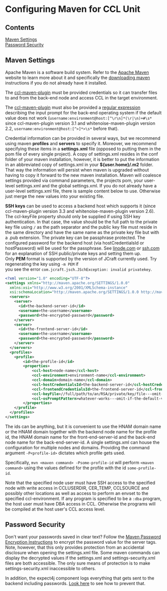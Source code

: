 # Configuring Maven for CCL Unit

## Contents
[Maven Settings](#maven-settings)  
[Password Security](#password-security)  

## Maven Settings

Apache Maven is a software build system. Refer to the [Apache Maven][apache-maven] website to learn more about it and specifically
the [downloading maven] instructions if you do not already have it installed.

[apache-maven]:https://maven.apache.org/
[downloading maven]:https://maven.apache.org/download.html

The [ccl-maven-plugin] must be provided credentials so it can transfer files to and from the back-end node and access CCL 
in the target environment.  

The [ccl-maven-plugin] must also be provided a [regular expression][regular-expression] describing the input prompt for the back-end 
operating system if the default value does not work (`username:environment@host:[^\r\n]*(\r|\n)+#\s*` 
since ccl-maven-plugin version 3.1 and whitenoise-maven-plugin version 2.2, `username:environment@host:[^>]*>\s*`  before that). 

Credential information can be provided in several ways, but we recommend using maven <b>profiles</b> and <b>servers</b> to specify it. 
Moreover, we recommend specifying these items in a <b>settings.xml</b> file (opposed to putting them in the pom file of every single project). 
A copy of settings.xml resides in the conf folder of your maven installation, however, it is better to put the information in an abbreviated copy of 
settings.xml in your <b>${user.home}/.m2</b> folder. That way the information will persist when maven is upgraded without having to copy it 
forward to the new maven installation. Maven will coalesce settings provided via command parameters, the projects pom, your user-level settings.xml and the global
settings.xml. If you do not already have a user-level settings.xml file, there is sample content below to use. 
Otherwise just merge the new values into your existing file.

<b>SSH keys</b> can be used to access a backend host which supports it (since ccl-maven-plugin version 3.3 and whitenoise-maven-plugin version 2.6).
The ccl-keyFile property should only be supplied if using SSH key authentication. In that case, the value should be the full path to the private key
file using `/` as the path separator and the public key file must reside in the same directory 
and have the same name as the private key file but with a .pub extension. The private key can be passphrase protected. 
The configured password for the backend host (via hostCredentialsId or hostPassword) will be used for the passphrase. 
See [linode.com][linode] or [ssh.com] for an explanation of SSH public/private keys and setting them up.  
Only **PEM** format is supported by the version of JCraft currently used. Try regenerating the key using `-m PEM` if  
you see the error `com.jcraft.jsch.JSchException: invalid privatekey`.


```xml
<?xml version="1.0" encoding="UTF-8"?>
<settings xmlns="http://maven.apache.org/SETTINGS/1.0.0"
  xmlns:xsi="http://www.w3.org/2001/XMLSchema-instance"
  xsi:schemaLocation="http://maven.apache.org/SETTINGS/1.0.0 http://maven.apache.org/xsd/settings-1.0.0.xsd">
  <servers>
    <server>
      <id>the-backend-server-id</id>
      <username>the-username</username>
      <password>the-encrypted-password</password>
    </server>
    <server>
      <id>the-frontend-server-id</id>
      <username>the-username</username>
      <password>the-encrypted-password</password>
    </server>
  </servers>
  <profiles>
    <profile>
        <id>the-profile-id</id>
        <properties>
            <ccl-host>node-name</ccl-host>
            <ccl-environment>environment-name</ccl-environment>
            <ccl-domain>domain-name</ccl-domain>
            <ccl-hostCredentialsId>the-backend-server-id</ccl-hostCredentialsId>
            <ccl-frontendCredentialsId>the-frontend-server-id</ccl-frontendCredentialsId>
            <ccl-keyFile>//full/path/to/an/RSA/private/key/file---omit-if-not-using-ssh-private-keys<ccl-keyFile>
            <ccl-osPromptPattern>whatever-works---omit-if-the-default-value-works</ccl-osPromptPattern>
        </properties>
    </profile>  
  </profiles>
</settings>  
```

The ids can be anything, but it is convenient to use the HNAM domain name or the HNAM domain together with the backend node name for the profile id, 
the HNAM domain name for the front-end-server-id and the back-end node name for the back-end-server-id. 
A single settings.xml can house the configuration for multiple nodes and domains. Providing the command argument `-P<profile-id>` dictates which profile gets used.

Specifically, `mvn <maven command> -Psome-profile-id` will perform `<maven command>` using the values defined for the profile with the id `some-profile-id`.

Note that the specified node user must have SSH access to the specified node with write access in CCLUSERDIR, CER_TEMP, CCLSOURCE and possibly other locations
as well as access to perform an envset to the specified ccl-environment. If any program is specified to be a `:dba` program, 
the host user must have DBA access in CCL. Otherwise the programs will be compiled at the host user's CCL access level.

## Password Security
Don't want your passwords saved in clear text? Follow the [Maven Password Encryption Instructions](http://maven.apache.org/guides/mini/guide-encryption.html) to
encrypt the password value for the server tags. Note, however, that this only provides protection from an accidental disclosure when opening the settings.xml file. 
Some maven commands can display the decrypted values if the settings.xml and settings-security.xml files are both accessible. The only sure means of protection is to make 
settings-security.xml inaccessible to others.

In addition, the expect4j component logs everything that gets sent to the backend including passwords. [Look here][password-logging-prevention] to see how to prevent that.

[ccl-maven-plugin]:../ccl-maven-plugin/README.md
[password-logging-prevention]:../ccl-maven-plugin/doc/PASSWORDLOGGING.md
[regular-expression]: https://en.wikipedia.org/wiki/Regular_expression
[ssh.com]: https://www.ssh.com/ssh/key/#sec-How-to-configure-key-based-authentication
[linode]: https://www.linode.com/docs/security/authentication/use-public-key-authentication-with-ssh
